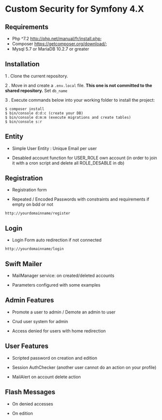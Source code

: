 Custom Security for Symfony 4.X
=====================

Requirements
------------

  * Php ^7.2    http://php.net/manual/fr/install.php;
  * Composer    https://getcomposer.org/download/;
  * Mysql 5.7 or MariaDB 10.2.7  or greater

Installation
------------

1 . Clone the current repository.

2 . Move in and create a `.env.local` file. 
**This one is not committed to the shared repository.**
Set `db_name`
 
3 . Execute commands below into your working folder to install the project:

```
$ composer install
$ bin/console d:d:c (create your DB)
$ bin/console d:m:m (execute migrations and create tables)
$ bin/console s:r
```



Entity
------------

- Simple User Entity : Unique Email per user

- Desabled account function for USER_ROLE own account (in order to join it with a cron script and delete all ROLE_DESABLE in db)


Registration
------------

- Registration form 

- Repeated / Encoded Passwords with constraints and requirements if empty on bdd or not

```
http://yourdomainname/register
```

Login
------------ 

- Login Form auto redirection if not connected

```
http://yourdomainname/login
```

Swift Mailer
------------

- MailManager service: on created/deleted accounts

- Parameters configured with some examples

Admin Features
------------

- Promote a user to admin / Demote an admin to user

- Crud user system for admin

- Access denied for users with home redirection

User Features
------------

- Scripted password on creation and edition

- Session AuthChecker (another user cannot do an action on your profile) 

- MailAlert on account delete action

Flash Messages
------------

- On denied accesses 

- On edition 





